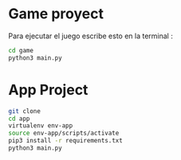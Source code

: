 # Game proyect

Para ejecutar el juego escribe esto en la terminal :
```sh
cd game
python3 main.py
```


# App Project 

```sh
git clone
cd app
virtualenv env-app
source env-app/scripts/activate
pip3 install -r requirements.txt
python3 main.py
```